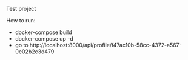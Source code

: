 Test project

How to run:

- docker-compose build
- docker-compose up -d
- go to http://localhost:8000/api/profile/f47ac10b-58cc-4372-a567-0e02b2c3d479
